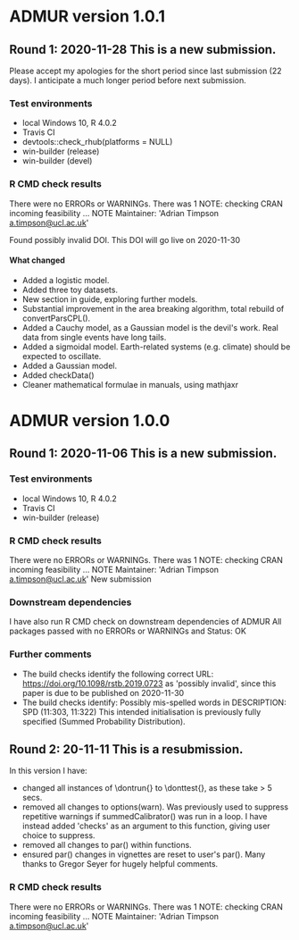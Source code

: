 # ADMUR version 1.0.1

## Round 1: 2020-11-28 This is a new submission.
Please accept my apologies for the short period since last submission (22 days). I anticipate a much longer period before next submission.

### Test environments
* local Windows 10, R 4.0.2
* Travis CI
* devtools::check_rhub(platforms = NULL)
* win-builder (release)
* win-builder (devel)

### R CMD check results
There were no ERRORs or WARNINGs. 
There was 1 NOTE:
checking CRAN incoming feasibility ... NOTE
Maintainer: 'Adrian Timpson <a.timpson@ucl.ac.uk>'

Found possibly invalid DOI. This DOI will go live on 2020-11-30

#### What changed
* Added a logistic model.
* Added three toy datasets.
* New section in guide, exploring further models.
* Substantial improvement in the area breaking algorithm, total rebuild of convertParsCPL().
* Added a Cauchy model, as a Gaussian model is the devil's work. Real data from single events have long tails.
* Added a sigmoidal model. Earth-related systems (e.g. climate) should be expected to oscillate.
* Added a Gaussian model.
* Added checkData()
* Cleaner mathematical formulae in manuals, using mathjaxr

# ADMUR version 1.0.0

## Round 1: 2020-11-06 This is a new submission.

### Test environments
* local Windows 10, R 4.0.2
* Travis CI
* win-builder (release)

### R CMD check results
There were no ERRORs or WARNINGs. 
There was 1 NOTE:
checking CRAN incoming feasibility ... NOTE
Maintainer: 'Adrian Timpson <a.timpson@ucl.ac.uk>'
New submission

### Downstream dependencies
I have also run R CMD check on downstream dependencies of ADMUR 
All packages passed with no ERRORs or WARNINGs and Status: OK

### Further comments
* The build checks identify the following correct URL: https://doi.org/10.1098/rstb.2019.0723 as 'possibly invalid', since this paper is due to be published on 2020-11-30
* The build checks identify: Possibly mis-spelled words in DESCRIPTION: SPD (11:303, 11:322)
This intended initialisation is previously fully specified (Summed Probability Distribution).

## Round 2: 20-11-11 This is a resubmission. 
In this version I have:
* changed all instances of \dontrun{} to \donttest{}, as these take > 5 secs. 
* removed all changes to options(warn). Was previously used to suppress repetitive warnings if summedCalibrator() was run in a loop. I have instead added 'checks' as an argument to this function, giving user choice to suppress.
* removed all changes to par() within functions.
* ensured par() changes in vignettes are reset to user's par().
Many thanks to Gregor Seyer for hugely helpful comments.

### R CMD check results
There were no ERRORs or WARNINGs. 
There was 1 NOTE:
checking CRAN incoming feasibility ... NOTE
Maintainer: 'Adrian Timpson <a.timpson@ucl.ac.uk>'
